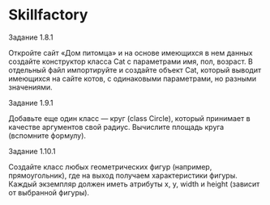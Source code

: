 # Skillfactory
Задание 1.8.1

Откройте сайт «Дом питомца» и на основе имеющихся в нем данных создайте конструктор класса Cat  с параметрами имя, пол, возраст. В отдельный файл импортируйте и создайте объект Cat, который выводит имеющихся на сайте котов, с одинаковыми параметрами, но разными значениями. 

Задание 1.9.1

Добавьте еще один класс — круг (class Circle), который принимает в качестве аргументов свой радиус.
Вычислите площадь круга (вспомните формулу).

Задание 1.10.1

Создайте класс любых геометрических фигур (например, прямоугольник), где на выход получаем характеристики фигуры. Каждый экземпляр должен иметь атрибуты x, y, width и height (зависит от выбранной фигуры).
